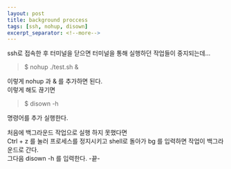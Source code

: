 ```yaml
---
layout: post
title: background proccess
tags: [ssh, nohup, disown]
excerpt_separator: <!--more-->
---
```


ssh로 접속한 후 터미널을 닫으면 터미널을 통해 실행하던 작업들이 중지되는데...  
  
> $ nohup ./test.sh &  
  
이렇게 nohup 과 & 를 추가하면 된다.  
이렇게 해도 끊기면  
  
> $ disown -h  
  
명령어를 추가 실행한다.  
  
처음에 백그라운드 작업으로 실행 하지 못했다면  
Ctrl + z 를 눌러 프로세스를 정지시키고 shell로 돌아가 bg 를 입력하면 작업이 백그라운드로 간다.  
그다음 disown -h 를 입력한다. -끝-
